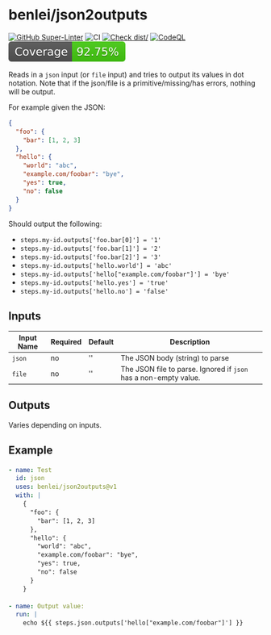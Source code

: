 # benlei/json2outputs

[![GitHub Super-Linter](https://github.com/benlei/json2outputs/actions/workflows/linter.yml/badge.svg)](https://github.com/super-linter/super-linter)
![CI](https://github.com/benlei/json2outputs/actions/workflows/ci.yml/badge.svg)
[![Check dist/](https://github.com/benlei/json2outputs/actions/workflows/check-dist.yml/badge.svg)](https://github.com/benlei/json2outputs/actions/workflows/check-dist.yml)
[![CodeQL](https://github.com/benlei/json2outputs/actions/workflows/codeql-analysis.yml/badge.svg)](https://github.com/benlei/json2outputs/actions/workflows/codeql-analysis.yml)
[![Coverage](./badges/coverage.svg)](./badges/coverage.svg)

Reads in a `json` input (or `file` input) and tries to output its values in dot
notation. Note that if the json/file is a primitive/missing/has errors, nothing
will be output.

For example given the JSON:

```json
{
  "foo": {
    "bar": [1, 2, 3]
  },
  "hello": {
    "world": "abc",
    "example.com/foobar": "bye",
    "yes": true,
    "no": false
  }
}
```

Should output the following:

- `steps.my-id.outputs['foo.bar[0]'] = '1'`
- `steps.my-id.outputs['foo.bar[1]'] = '2'`
- `steps.my-id.outputs['foo.bar[2]'] = '3'`
- `steps.my-id.outputs['hello.world'] = 'abc'`
- `steps.my-id.outputs['hello["example.com/foobar"]'] = 'bye'`
- `steps.my-id.outputs['hello.yes'] = 'true'`
- `steps.my-id.outputs['hello.no'] = 'false'`

## Inputs

<!-- markdownlint-disable MD013 -->

| Input Name | Required | Default | Description                                                      |
| ---------- | -------- | ------- | ---------------------------------------------------------------- |
| `json`     | no       | ''      | The JSON body (string) to parse                                  |
| `file`     | no       | ''      | The JSON file to parse. Ignored if `json` has a non-empty value. |

<!-- markdownlint-enable MD013 -->

## Outputs

Varies depending on inputs.

## Example

```yaml
- name: Test
  id: json
  uses: benlei/json2outputs@v1
  with: |
    {
      "foo": {
        "bar": [1, 2, 3]
      },
      "hello": {
        "world": "abc",
        "example.com/foobar": "bye",
        "yes": true,
        "no": false
      }
    }

- name: Output value:
  run: |
    echo ${{ steps.json.outputs['hello["example.com/foobar"]'] }}
```
